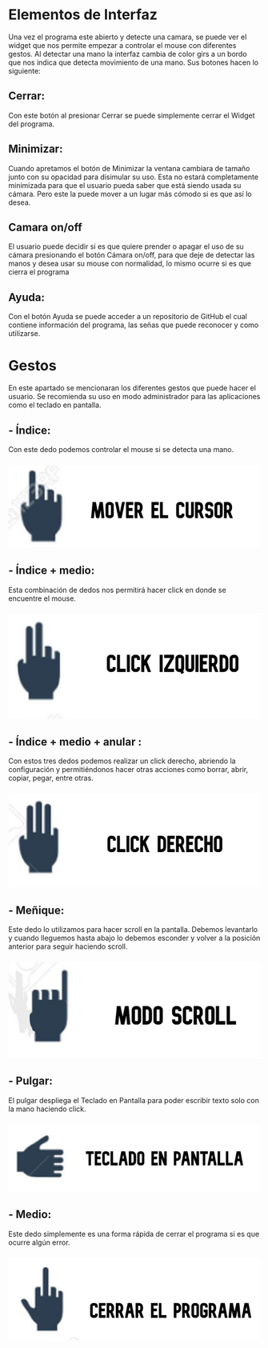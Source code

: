 # Elementos de Interfaz

Una vez el programa este abierto y detecte una camara, se puede ver el widget que nos permite empezar a controlar el mouse con diferentes gestos.
Al detectar una mano la interfaz cambia de color girs a un bordo que nos indica que detecta movimiento de una mano.
Sus botones hacen lo siguiente:

## Cerrar:
Con este botón al presionar Cerrar se puede simplemente cerrar el Widget del programa.

## Minimizar:
Cuando apretamos el botón de Minimizar la ventana cambiara de tamaño junto con su opacidad para disimular su uso. Esta no estará completamente minimizada para que el usuario pueda saber que está siendo usada su cámara. Pero este la puede mover a un lugar más cómodo si es que así lo desea.

## Camara on/off
El usuario puede decidir si es que quiere prender o apagar el uso de su cámara presionando el botón Cámara on/off, para que deje de detectar las manos y desea usar su mouse con normalidad, lo mismo ocurre si es que cierra el programa

## Ayuda:
Con el botón Ayuda se puede acceder a un repositorio de GitHub el cual contiene información del programa, las señas que puede reconocer y como utilizarse.

# Gestos
En este apartado se mencionaran los diferentes gestos que puede hacer el usuario. Se recomienda su uso en modo administrador para las aplicaciones como el teclado en pantalla. 

## -	Índice:
Con este dedo podemos controlar el mouse si se detecta una mano.
### ![Gesto](./Gestos/Mover%20Cursor.png)


## -	Índice + medio:
Esta combinación de dedos nos permitirá hacer click en donde se encuentre el mouse.
### ![Gesto](./Gestos/Click%20Izquierdo.png)


## -	Índice + medio + anular :
Con estos tres dedos podemos realizar un click derecho, abriendo la configuración y permitiéndonos hacer otras acciones como borrar, abrir, copiar, pegar, entre otras.
### ![Gesto](./Gestos/click%20derecho.png)


## -	Meñique:
Este dedo lo utilizamos para hacer scroll en la pantalla. Debemos levantarlo y cuando lleguemos hasta abajo lo debemos esconder y volver a la posición anterior para seguir haciendo scroll.
### ![Gesto](./Gestos/Modo%20Scroll.png)


## -	Pulgar:
El pulgar despliega el Teclado en Pantalla para poder escribir texto solo con la mano haciendo click.
### ![Gesto](./Gestos/Teclado%20en%20pantalla.png)


## -	Medio:
Este dedo simplemente es una forma rápida de cerrar el programa si es que ocurre algún error.
### ![Gesto](./Gestos/Cerrar%20el%20Porograma.png)
